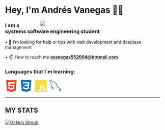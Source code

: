 
<h1 align="left">Hey, I'm Andrés Vanegas 🤙🤙</h1>
<img src="https://media.giphy.com/media/L1R1tvI9svkIWwpVYr/giphy.gif" width="390px" align="right">
<h3 align="left">I am a systems software engineering student</h3>

•  🤔 I’m looking for help or tips with web development and 
       database management
       
• 📫 How to reach me <b>avanegas552004@hotmail.com</b>

<div align="left">
<h3>Languages that I´m learning:</h3>
<div>
<img src="https://github.com/devicons/devicon/blob/master/icons/html5/html5-plain.svg" tittle="HTML5" alt="HTML" width="40" height="40"/>&nbsp;
<img src="https://github.com/devicons/devicon/blob/master/icons/css3/css3-plain.svg" tittle="CSS3" alt="CSS" width="40" height="40"/>&nbsp;
<img src="https://github.com/devicons/devicon/blob/master/icons/javascript/javascript-plain.svg" tittle="JAVA SCRIPT" alt="JS" width="40" height="40"/>&nbsp;
<img src="https://github.com/devicons/devicon/blob/master/icons/mysql/mysql-plain.svg" tittle="MYSQL" alt="SQL" width="40" height="40"/>&nbsp;
</div>
</div>

<hr>

<h2 align="left">MY STATS</h2>

[![GitHub Streak](http://github-readme-streak-stats.herokuapp.com?user=Andrew5525&theme=github-dark-blue&border_radius=19.6)](https://git.io/streak-stats)
